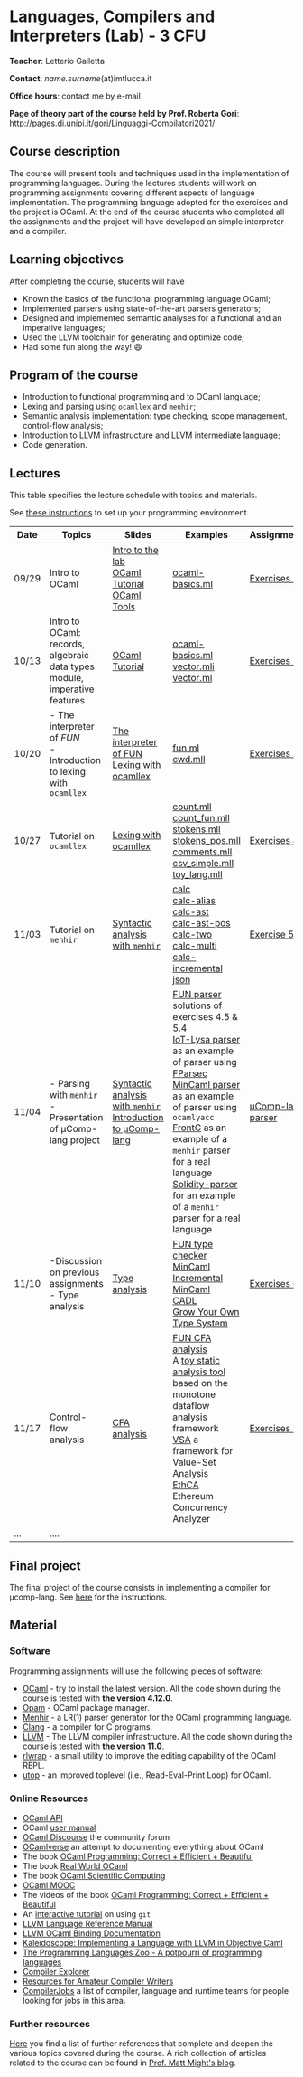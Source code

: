 # Languages, Compilers and Interpreters (Lab) - 3 CFU
**Teacher**: Letterio Galletta

**Contact**: *name.surname*(at)imtlucca.it

**Office hours**: contact me by e-mail

**Page of theory part of the course held by Prof. Roberta Gori**: http://pages.di.unipi.it/gori/Linguaggi-Compilatori2021/

## Course description
The course will present tools and techniques used in the implementation of programming languages. 
During the lectures students will work on programming assignments covering different aspects of language implementation. 
The programming language adopted for the exercises and the project is OCaml. 
At the end of the course students who completed all the assignments and the project will have developed an simple interpreter and a compiler. 


## Learning objectives

After completing the course, students will have  
* Known the basics of the functional programming language OCaml;
* Implemented parsers using state-of-the-art parsers generators; 
* Designed and implemented semantic analyses for a functional and an imperative languages;
* Used the LLVM toolchain for generating and optimize code; 
* Had some fun along the way! :smile: 

## Program of the course

* Introduction to functional programming and to OCaml language;
* Lexing and parsing using `ocamllex` and `menhir`;
* Semantic analysis implementation: type checking, scope management, control-flow analysis;
* Introduction to LLVM infrastructure and LLVM intermediate language;
* Code generation.

## Lectures
This table specifies the lecture schedule with topics and materials.

See [these instructions](instructions.md) to set up your programming environment. 

| Date  | Topics | Slides | Examples | Assignments| 
| ------|------- | -------|----------|------------|
| 09/29 | Intro to OCaml  |  [Intro to the lab](ocaml-material/slides/lab-presentation.pdf)</br>[OCaml Tutorial](http://www.cs.columbia.edu/~sedwards/classes/2018/4115-fall/ocaml.pdf)</br>[OCaml Tools](ocaml-material/slides/ocaml-tools.pdf) | [ocaml-basics.ml](ocaml-material/code/ocaml-basics.ml)   | [Exercises 1](ocaml-material/exercises/exercises-1.md)       | 
| 10/13 | Intro to OCaml: records, algebraic data types </br> module, imperative features  | [OCaml Tutorial](http://www.cs.columbia.edu/~sedwards/classes/2018/4115-fall/ocaml.pdf)    | [ocaml-basics.ml](ocaml-material/code/ocaml-basics.ml) </br> [vector.mli](ocaml-material/code/vector.mli)</br>[vector.ml](ocaml-material/code/vector.ml)     | [Exercises 2](ocaml-material/exercises/exercises-2.md)
| 10/20 | - The interpreter of *FUN* </br> - Introduction to lexing with `ocamllex` | [The interpreter of FUN](ocaml-material/slides/fun-interpreter.pdf) </br> [Lexing with ocamllex](frontend-material/slides/lexical-analysis.pdf)| [fun.ml](ocaml-material/code/fun.ml) </br> [cwd.mll](frontend-material/code/cwd.mll) | [Exercises 3](ocaml-material/exercises/exercises-3.md) |
| 10/27 | Tutorial on `ocamllex` | [Lexing with ocamllex](frontend-material/slides/lexical-analysis.pdf) | [count.mll](frontend-material/code/count.mll) </br> [count_fun.mll](frontend-material/code/count_fun.mll) </br> [stokens.mll](frontend-material/code/stokens.mll) </br> [stokens_pos.mll](frontend-material/code/stokens_pos.mll) </br> [comments.mll](frontend-material/code/comments.mll) </br> [csv_simple.mll](frontend-material/code/csv_simple.mll) </br> [toy_lang.mll](frontend-material/code/toy_lang.mll) | [Exercises 4](frontend-material/exercises/exercises-lexing.md)
| 11/03 | Tutorial on `menhir` | [Syntactic analysis with `menhir`](frontend-material/slides/syntactic-analysis.pdf) | [calc](frontend-material/code/calc) </br> [calc-alias](https://gitlab.inria.fr/fpottier/menhir/-/tree/master/demos/calc-alias) </br> [calc-ast](frontend-material/code/calc-ast) </br> [calc-ast-pos](frontend-material/code/calc-ast-pos) </br> [calc-two](https://gitlab.inria.fr/fpottier/menhir/-/tree/master/demos/calc-two) </br> [calc-multi](frontend-material/code/calc-multi) </br> [calc-incremental](https://gitlab.inria.fr/fpottier/menhir/-/tree/master/demos/calc-incremental) </br> [json](frontend-material/code/json)  | [Exercise 5](frontend-material/exercises/exercises-parsing.md)|
| 11/04 | - Parsing with `menhir`</br> - Presentation of μComp-lang project | [Syntactic analysis with `menhir`](frontend-material/slides/syntactic-analysis.pdf)</br> [Introduction to μComp-lang](frontend-material/slides/intro-mcomp-lang.pdf) | [FUN parser](frontend-material/code/fun-parser) solutions of exercises 4.5 & 5.4</br>  [IoT-Lysa parser](https://bitbucket.org/lillo/iotlysa/src/master/) as an example of parser using [FParsec](https://www.quanttec.com/fparsec/) </br> [MinCaml parser](https://github.com/matteobusi/incremental-mincaml/tree/master/src/fun/langspec) as an example of parser using `ocamlyacc` </br> [FrontC](https://github.com/BinaryAnalysisPlatform/FrontC) as an example of a `menhir` parser for a real language </br> [Solidity-parser](https://github.com/OCamlPro/ocaml-solidity/tree/master/src/solidity-parser) for an example of a `menhir` parser for a real language | [μComp-lang parser](mcomp-lang/mcomp-parsing/) | 
| 11/10 | -Discussion on previous assignments </br> - Type analysis | [Type analysis](semantic-analysis-material/slides/type-analysis.pdf) | [FUN type checker](semantic-analysis-material/code/fun-types) </br> [MinCaml](https://github.com/esumii/min-caml) </br> [Incremental MinCaml](https://github.com/matteobusi/incremental-mincaml) </br> [CADL](https://github.com/freek9807/CADL) </br> [Grow Your Own Type System](https://github.com/tomprimozic/type-systems) | [Exercises 6](semantic-analysis-material/exercises/exercises-types.md) |
| 11/17 | Control-flow analysis | [CFA analysis](semantic-analysis-material/slides/cfa-analysis.pdf) | [FUN CFA analysis](semantic-analysis-material/code/fun-cfa) </br> A [toy static analysis tool](https://github.com/Dissing/ProgramAnalysis) based on the monotone dataflow analysis framework </br> [VSA](https://github.com/marcoantoniocorallo/VSA ) a framework for Value-Set Analysis </br> [EthCA](https://github.com/Samuele0/contract_analyzer) Ethereum Concurrency Analyzer |  [Exercises 7](semantic-analysis-material/exercises/exercises-cfa.md) |
|  ... | .... |

## Final project
The final project of the course consists in implementing a compiler for µcomp-lang. 
See [here](mcomp-lang/) for the instructions.

## Material

### Software
Programming assignments will use the following pieces of software:
* [OCaml](https://ocaml.org/) - try to install the latest version. All the code shown during the course is tested with **the version 4.12.0**. 
* [Opam](https://opam.ocaml.org/) - OCaml package manager.
* [Menhir](http://gallium.inria.fr/~fpottier/menhir/) - a LR(1) parser generator for the OCaml programming language.
* [Clang](https://clang.llvm.org/) - a compiler for C programs.
* [LLVM](http://llvm.org/) - The LLVM compiler infrastructure. All the code shown during the course is tested with **the version 11.0**.
* [rlwrap](https://github.com/hanslub42/rlwrap) - a small utility to improve the editing capability of the OCaml REPL.
* [utop](https://github.com/ocaml-community/utop) - an improved toplevel (i.e., Read-Eval-Print Loop) for OCaml.

### Online Resources
* [OCaml API](https://ocaml.org/api/index.html)
* OCaml [user manual](http://caml.inria.fr/pub/docs/manual-ocaml/index.html)
* [OCaml Discourse](https://discuss.ocaml.org/) the community forum
* [OCamlverse](https://ocamlverse.github.io/) an attempt to documenting everything about OCaml
* The book [OCaml Programming: Correct + Efficient + Beautiful](https://cs3110.github.io/textbook/cover.html)
* The book [Real World OCaml](https://dev.realworldocaml.org/)
* The book [OCaml Scientific Computing](https://ocaml.xyz/book/)
* [OCaml MOOC](https://www.youtube.com/playlist?list=PLALAWXhLW3667sFw1Lfo3LmHC7CFib2EN)
* The videos of the book [OCaml Programming: Correct + Efficient + Beautiful](https://www.youtube.com/playlist?list=PLre5AT9JnKShBOPeuiD9b-I4XROIJhkIU)
* An [interactive tutorial](https://learngitbranching.js.org/) on using `git`
* [LLVM Language Reference Manual](http://llvm.org/docs/LangRef.html)
* [LLVM OCaml Binding Documentation](https://llvm.moe/ocaml/)
* [Kaleidoscope: Implementing a Language with LLVM in Objective Caml](https://llvm.org/docs/tutorial/)
* [The Programming Languages Zoo - A potpourri of programming languages](http://plzoo.andrej.com/)
* [Compiler Explorer](https://godbolt.org/)
* [Resources for Amateur Compiler Writers](https://c9x.me/compile/bib/)
* [CompilerJobs](https://mgaudet.github.io/CompilerJobs/) a list of compiler, language and runtime teams for people looking for jobs in this area.

### Further resources

[Here](references.md) you find a list of further references that complete and deepen the various topics covered during the course.
A rich collection of articles related to the course can be found in [Prof. Matt Might's blog](http://matt.might.net/articles/).
